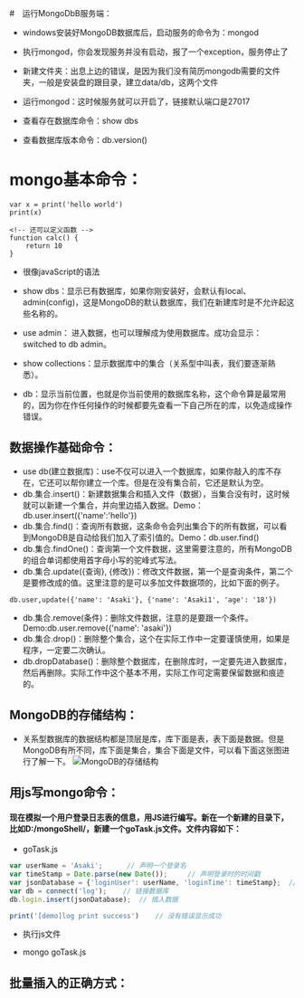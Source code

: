 #　运行MongoDbB服务端：
- windows安装好MongoDB数据库后，启动服务的命令为：mongod
- 执行mongod，你会发现服务并没有启动，报了一个exception，服务停止了
- 新建文件夹：出息上边的错误，是因为我们没有简历mongodb需要的文件夹，一般是安装盘的跟目录，建立data/db，这两个文件
- 运行mongod：这时候服务就可以开启了，链接默认端口是27017

- 查看存在数据库命令：show dbs
- 查看数据库版本命令：db.version()

# mongo基本命令：
```mongodb
var x = print('hello world')
print(x)

<!-- 还可以定义函数 -->
function calc() {
    return 10
}
```
- 很像javaScript的语法

- show dbs：显示已有数据库，如果你刚安装好，会默认有local、admin(config)，这是MongoDB的默认数据库，我们在新建库时是不允许起这些名称的。
- use admin： 进入数据，也可以理解成为使用数据库。成功会显示：switched to db admin。
- show collections：显示数据库中的集合（关系型中叫表，我们要逐渐熟悉）。
- db：显示当前位置，也就是你当前使用的数据库名称，这个命令算是最常用的，因为你在作任何操作的时候都要先查看一下自己所在的库，以免造成操作错误。

## 数据操作基础命令：
- use db(建立数据库)：use不仅可以进入一个数据库，如果你敲入的库不存在，它还可以帮你建立一个库。但是在没有集合前，它还是默认为空。
- db.集合.insert()：新建数据集合和插入文件（数据），当集合没有时，这时候就可以新建一个集合，并向里边插入数据。Demo：db.user.insert({'name':'hello'})
- db.集合.find()：查询所有数据，这条命令会列出集合下的所有数据，可以看到MongoDB是自动给我们加入了索引值的。Demo：db.user.find()
- db.集合.findOne()：查询第一个文件数据，这里需要注意的，所有MongoDB的组合单词都使用首字母小写的驼峰式写法。
- db.集合.update({查询}, {修改})：修改文件数据，第一个是查询条件，第二个是要修改成的值。这里注意的是可以多加文件数据项的，比如下面的例子。
```mongodb
db.user,update({'name': 'Asaki'}, {'name': 'Asaki1', 'age': '18'})
```
- db.集合.remove(条件)：删除文件数据，注意的是要跟一个条件。Demo:db.user.remove({'name': 'asaki'})
- db.集合.drop()：删除整个集合，这个在实际工作中一定要谨慎使用，如果是程序，一定要二次确认。
- db.dropDatabase()：删除整个数据库，在删除库时，一定要先进入数据库，然后再删除。实际工作中这个基本不用，实际工作可定需要保留数据和痕迹的。

## MongoDB的存储结构：
- 关系型数据库的数据结构都是顶层是库，库下面是表，表下面是数据。但是MongoDB有所不同，库下面是集合，集合下面是文件，可以看下面这张图进行了解一下。
![MongoDB的存储结构](http://59.110.165.66/static/upload/20180824/j1ZWi5on7n8hoDodtVFt.png) 
## 用js写mongo命令：
#### 现在模拟一个用户登录日志表的信息，用JS进行编写。新在一个新建的目录下，比如D:/mongoShell/，新建一个goTask.js文件。文件内容如下：
- goTask.js
```javaScript
var userName = 'Asaki';      // 声明一个登录名
var timeStamp = Date.parse(new Date());     // 声明登录时的时间戳
var jsonDatabase = {'loginUser': userName, 'loginTime': timeStamp};  // 组成JSON字符串
var db = connect('log');    // 链接数据库
db.login.insert(jsonDatabase);  // 插入数据

print('[demo]log print success')    // 没有错误显示成功
```
- 执行js文件
+ mongo goTask.js

## 批量插入的正确方式：